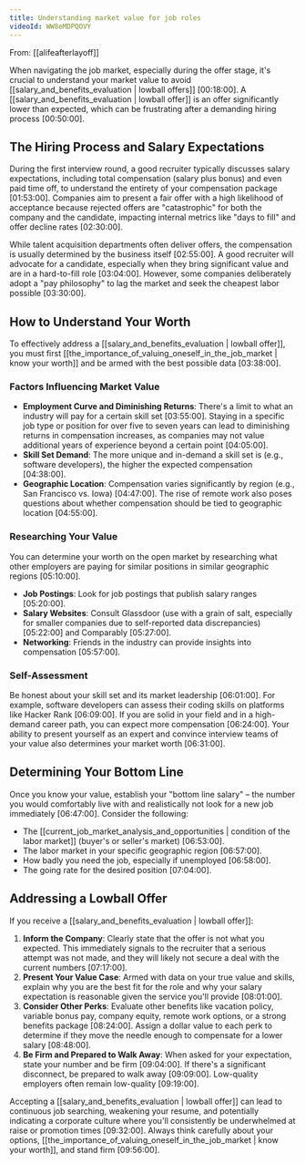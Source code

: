 ```yaml
---
title: Understanding market value for job roles
videoId: WW8eMDPQOVY
---
```


From: [[alifeafterlayoff]] <br/> 

When navigating the job market, especially during the offer stage, it's crucial to understand your market value to avoid [[salary_and_benefits_evaluation | lowball offers]] <a class="yt-timestamp" data-t="00:18:00">[00:18:00]</a>. A [[salary_and_benefits_evaluation | lowball offer]] is an offer significantly lower than expected, which can be frustrating after a demanding hiring process <a class="yt-timestamp" data-t="00:50:00">[00:50:00]</a>.

## The Hiring Process and Salary Expectations

During the first interview round, a good recruiter typically discusses salary expectations, including total compensation (salary plus bonus) and even paid time off, to understand the entirety of your compensation package <a class="yt-timestamp" data-t="01:53:00">[01:53:00]</a>. Companies aim to present a fair offer with a high likelihood of acceptance because rejected offers are "catastrophic" for both the company and the candidate, impacting internal metrics like "days to fill" and offer decline rates <a class="yt-timestamp" data-t="02:30:00">[02:30:00]</a>.

While talent acquisition departments often deliver offers, the compensation is usually determined by the business itself <a class="yt-timestamp" data-t="02:55:00">[02:55:00]</a>. A good recruiter will advocate for a candidate, especially when they bring significant value and are in a hard-to-fill role <a class="yt-timestamp" data-t="03:04:00">[03:04:00]</a>. However, some companies deliberately adopt a "pay philosophy" to lag the market and seek the cheapest labor possible <a class="yt-timestamp" data-t="03:30:00">[03:30:00]</a>.

## How to Understand Your Worth

To effectively address a [[salary_and_benefits_evaluation | lowball offer]], you must first [[the_importance_of_valuing_oneself_in_the_job_market | know your worth]] and be armed with the best possible data <a class="yt-timestamp" data-t="03:38:00">[03:38:00]</a>.

### Factors Influencing Market Value

*   **Employment Curve and Diminishing Returns**: There's a limit to what an industry will pay for a certain skill set <a class="yt-timestamp" data-t="03:55:00">[03:55:00]</a>. Staying in a specific job type or position for over five to seven years can lead to diminishing returns in compensation increases, as companies may not value additional years of experience beyond a certain point <a class="yt-timestamp" data-t="04:05:00">[04:05:00]</a>.
*   **Skill Set Demand**: The more unique and in-demand a skill set is (e.g., software developers), the higher the expected compensation <a class="yt-timestamp" data-t="04:38:00">[04:38:00]</a>.
*   **Geographic Location**: Compensation varies significantly by region (e.g., San Francisco vs. Iowa) <a class="yt-timestamp" data-t="04:47:00">[04:47:00]</a>. The rise of remote work also poses questions about whether compensation should be tied to geographic location <a class="yt-timestamp" data-t="04:55:00">[04:55:00]</a>.

### Researching Your Value

You can determine your worth on the open market by researching what other employers are paying for similar positions in similar geographic regions <a class="yt-timestamp" data-t="05:10:00">[05:10:00]</a>.

*   **Job Postings**: Look for job postings that publish salary ranges <a class="yt-timestamp" data-t="05:20:00">[05:20:00]</a>.
*   **Salary Websites**: Consult Glassdoor (use with a grain of salt, especially for smaller companies due to self-reported data discrepancies) <a class="yt-timestamp" data-t="05:22:00">[05:22:00]</a> and Comparably <a class="yt-timestamp" data-t="05:27:00">[05:27:00]</a>.
*   **Networking**: Friends in the industry can provide insights into compensation <a class="yt-timestamp" data-t="05:57:00">[05:57:00]</a>.

### Self-Assessment

Be honest about your skill set and its market leadership <a class="yt-timestamp" data-t="06:01:00">[06:01:00]</a>. For example, software developers can assess their coding skills on platforms like Hacker Rank <a class="yt-timestamp" data-t="06:09:00">[06:09:00]</a>. If you are solid in your field and in a high-demand career path, you can expect more compensation <a class="yt-timestamp" data-t="06:24:00">[06:24:00]</a>. Your ability to present yourself as an expert and convince interview teams of your value also determines your market worth <a class="yt-timestamp" data-t="06:31:00">[06:31:00]</a>.

## Determining Your Bottom Line

Once you know your value, establish your "bottom line salary" – the number you would comfortably live with and realistically not look for a new job immediately <a class="yt-timestamp" data-t="06:47:00">[06:47:00]</a>. Consider the following:
*   The [[current_job_market_analysis_and_opportunities | condition of the labor market]] (buyer's or seller's market) <a class="yt-timestamp" data-t="06:53:00">[06:53:00]</a>.
*   The labor market in your specific geographic region <a class="yt-timestamp" data-t="06:57:00">[06:57:00]</a>.
*   How badly you need the job, especially if unemployed <a class="yt-timestamp" data-t="06:58:00">[06:58:00]</a>.
*   The going rate for the desired position <a class="yt-timestamp" data-t="07:04:00">[07:04:00]</a>.

## Addressing a Lowball Offer

If you receive a [[salary_and_benefits_evaluation | lowball offer]]:
1.  **Inform the Company**: Clearly state that the offer is not what you expected. This immediately signals to the recruiter that a serious attempt was not made, and they will likely not secure a deal with the current numbers <a class="yt-timestamp" data-t="07:17:00">[07:17:00]</a>.
2.  **Present Your Value Case**: Armed with data on your true value and skills, explain why you are the best fit for the role and why your salary expectation is reasonable given the service you'll provide <a class="yt-timestamp" data-t="08:01:00">[08:01:00]</a>.
3.  **Consider Other Perks**: Evaluate other benefits like vacation policy, variable bonus pay, company equity, remote work options, or a strong benefits package <a class="yt-timestamp" data-t="08:24:00">[08:24:00]</a>. Assign a dollar value to each perk to determine if they move the needle enough to compensate for a lower salary <a class="yt-timestamp" data-t="08:48:00">[08:48:00]</a>.
4.  **Be Firm and Prepared to Walk Away**: When asked for your expectation, state your number and be firm <a class="yt-timestamp" data-t="09:04:00">[09:04:00]</a>. If there's a significant disconnect, be prepared to walk away <a class="yt-timestamp" data-t="09:09:00">[09:09:00]</a>. Low-quality employers often remain low-quality <a class="yt-timestamp" data-t="09:19:00">[09:19:00]</a>.

Accepting a [[salary_and_benefits_evaluation | lowball offer]] can lead to continuous job searching, weakening your resume, and potentially indicating a corporate culture where you'll consistently be underwhelmed at raise or promotion times <a class="yt-timestamp" data-t="09:32:00">[09:32:00]</a>. Always think carefully about your options, [[the_importance_of_valuing_oneself_in_the_job_market | know your worth]], and stand firm <a class="yt-timestamp" data-t="09:56:00">[09:56:00]</a>.